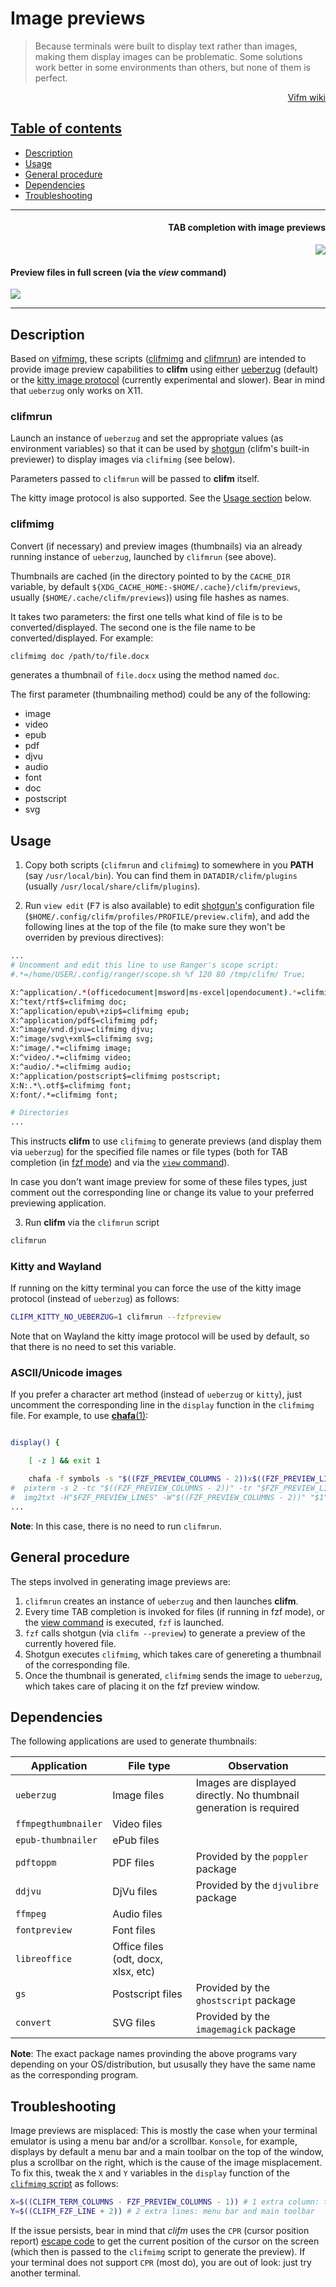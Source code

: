 # Image previews

> Because terminals were built to display text rather than images, making them display images can be problematic.  Some solutions work better in some environments than others, but none of them is perfect.

<p align="right"><a href="https://wiki.vifm.info/index.php/How_to_preview_images">Vifm wiki</p>

## Table of contents

* [Description](#description)
* [Usage](#usage)
* [General procedure](#general-procedure)
* [Dependencies](#dependencies)
* [Troubleshooting](#troubleshooting)

---

<h4 align="right">TAB completion with image previews</h4>
<p align="right"><img src="https://i.postimg.cc/fTG6W3yb/fzf-preview.jpg"></p>

<h4 align="left">Preview files in full screen (via the <i>view</i> command)</h4>
<p align="left"><img src="https://i.postimg.cc/52PKY6Nv/view-preview.jpg"></p>

---

## Description

Based on [vifmimg](https://github.com/cirala/vifmimg), these scripts ([clifmimg](https://github.com/leo-arch/clifm/blob/master/misc/tools/imgprev/clifmimg) and [clifmrun](https://github.com/leo-arch/clifm/blob/master/misc/tools/imgprev/clifmrun)) are intended to provide image preview capabilities to **clifm** using either [ueberzug](https://github.com/ueber-devel/ueberzug) (default) or the [kitty image protocol](https://sw.kovidgoyal.net/kitty/graphics-protocol/) (currently experimental and slower). Bear in mind that `ueberzug` only works on X11.

### clifmrun

Launch an instance of `ueberzug` and set the appropriate values (as environment variables) so that it can be used by [shotgun](https://github.com/leo-arch/clifm/wiki/Advanced#shotgun) (clifm's built-in previewer) to display images via `clifmimg` (see below).

Parameters passed to `clifmrun` will be passed to **clifm** itself.

The kitty image protocol is also supported. See the [Usage section](#usage) below.

### clifmimg

Convert (if necessary) and preview images (thumbnails) via an already running instance of `ueberzug`, launched by `clifmrun` (see above).

Thumbnails are cached (in the directory pointed to by the `CACHE_DIR` variable, by default `${XDG_CACHE_HOME:-$HOME/.cache}/clifm/previews`, usually (`$HOME/.cache/clifm/previews`)) using file hashes as names.

It takes two parameters: the first one tells what kind of file is to be converted/displayed. The second one is the file name to be converted/displayed. For example:

```sh
clifmimg doc /path/to/file.docx
```

generates a thumbnail of `file.docx` using the method named `doc`.

The first parameter (thumbnailing method) could be any of the following:

* image
* video
* epub
* pdf
* djvu
* audio
* font
* doc
* postscript
* svg

## Usage

1. Copy both scripts (`clifmrun` and `clifmimg`) to somewhere in you **PATH** (say `/usr/local/bin`). You can find them in `DATADIR/clifm/plugins` (usually `/usr/local/share/clifm/plugins`).

2. Run `view edit` (<kbd>F7</kbd> is also available) to edit [shotgun's](https://github.com/leo-arch/clifm/wiki/Advanced#shotgun) configuration file (`$HOME/.config/clifm/profiles/PROFILE/preview.clifm`), and add the following lines at the top of the file (to make sure they won't be overriden by previous directives):

```sh
...
# Uncomment and edit this line to use Ranger's scope script: 
#.*=/home/USER/.config/ranger/scope.sh %f 120 80 /tmp/clifm/ True;

X:^application/.*(officedocument|msword|ms-excel|opendocument).*=clifmimg doc;
X:^text/rtf$=clifmimg doc;
X:^application/epub\+zip$=clifmimg epub;
X:^application/pdf$=clifmimg pdf;
X:^image/vnd.djvu=clifmimg djvu;
X:^image/svg\+xml$=clifmimg svg;
X:^image/.*=clifmimg image;
X:^video/.*=clifmimg video;
X:^audio/.*=clifmimg audio;
X:^application/postscript$=clifmimg postscript;
X:N:.*\.otf$=clifmimg font;
X:font/.*=clifmimg font;

# Directories
...

```

This instructs **clifm** to use `clifmimg` to generate previews (and display them via `ueberzug`) for the specified file names or file types (both for TAB completion (in [fzf mode](https://github.com/leo-arch/clifm/wiki/Specifics#tab-completion)) and via the [`view` command](https://github.com/leo-arch/clifm/wiki/Introduction#view)).

In case you don't want image preview for some of these files types, just comment out the corresponding line or change its value to your preferred previewing application.

3. Run **clifm** via the `clifmrun` script

```sh
clifmrun
```

### Kitty and Wayland

If running on the kitty terminal you can force the use of the kitty image protocol (instead of `ueberzug`) as follows:

```sh
CLIFM_KITTY_NO_UEBERZUG=1 clifmrun --fzfpreview
```
Note that on Wayland the kitty image protocol will be used by default, so that there is no need to set this variable.

### ASCII/Unicode images

If you prefer a character art method (instead of `ueberzug` or `kitty`), just uncomment the corresponding line in the `display` function in the `clifmimg` file. For example, to use [**chafa**(1)](https://github.com/hpjansson/chafa/):

```sh

display() {

    [ -z ] && exit 1

    chafa -f symbols -s "$((FZF_PREVIEW_COLUMNS - 2))x$((FZF_PREVIEW_LINES))" "$1"; exit 0
#  pixterm -s 2 -tc "$((FZF_PREVIEW_COLUMNS - 2))" -tr "$FZF_PREVIEW_LINES" "$1"; exit 0
#  img2txt -H"$FZF_PREVIEW_LINES" -W"$((FZF_PREVIEW_COLUMNS - 2))" "$1"; exit 0
...
```

**Note**: In this case, there is no need to run `clifmrun`.

## General procedure

The steps involved in generating image previews are:

1. `clifmrun` creates an instance of `ueberzug` and then launches **clifm**.
2. Every time TAB completion is invoked for files (if running in fzf mode), or the [view command](https://github.com/leo-arch/clifm/wiki/Introduction#view) is executed, `fzf` is launched.
3. `fzf` calls shotgun (via `clifm --preview`) to generate a preview of the currently hovered file.
4. Shotgun executes `clifmimg`, which takes care of genereting a thumbnail of the corresponding file.
5. Once the thumbnail is generated, `clifmimg` sends the image to `ueberzug`, which takes care of placing it on the fzf preview window.

## Dependencies

The following applications are used to generate thumbnails:

| Application | File type | Observation |
| --- | --- | --- |
| `ueberzug` | Image files | Images are displayed directly. No thumbnail generation is required |
| `ffmpegthumbnailer` | Video files | |
| `epub-thumbnailer` | ePub files | |
| `pdftoppm` | PDF files | Provided by the `poppler` package |
| `ddjvu` | DjVu files | Provided by the `djvulibre` package |
| `ffmpeg` | Audio files | |
| `fontpreview` | Font files |
| `libreoffice` | Office files (odt, docx, xlsx, etc) | |
| `gs` | Postscript files | Provided by the `ghostscript` package |
| `convert` | SVG files | Provided by the `imagemagick` package |

**Note**: The exact package names provinding the above programs vary depending on your OS/distribution, but ususally they have the same name as the corresponding program.

## Troubleshooting

Image previews are misplaced: This is mostly the case when your terminal emulator is using a menu bar and/or a scrollbar. `Konsole`, for example, displays by default a menu bar and a main toolbar on the top of the window, plus a scrollbar on the right, which is the cause of the image misplacement. To fix this, tweak the `X` and `Y` variables in the `display` function of the [`clifmimg` script](https://github.com/leo-arch/clifm/tree/master/misc/tools/imgprev#clifmimg) as follows:

```sh
X=$((CLIFM_TERM_COLUMNS - FZF_PREVIEW_COLUMNS - 1)) # 1 extra column: the scroll bar
Y=$((CLIFM_FZF_LINE + 2)) # 2 extra lines: menu bar and main toolbar
```

If the issue persists, bear in mind that _clifm_ uses the `CPR` (cursor position report) [escape code](https://www.xfree86.org/current/ctlseqs.html) to get the current position of the cursor on the screen (which then is passed to the `clifmimg` script to generate the preview). If your terminal does not support `CPR` (most do), you are out of look: just try another terminal.

